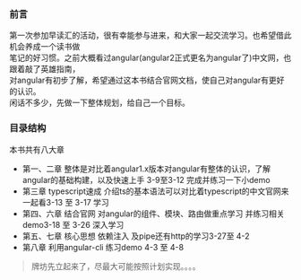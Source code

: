### 前言  
第一次参加早读汇的活动，很有幸能参与进来，和大家一起交流学习。也希望借此机会养成一个读书做    
笔记的好习惯。之前大概看过angular(angular2正式更名为angular了)中文网，也跟着敲了英雄指南，    
对angular有初步了解，希望通过这本书结合官网文档，使自己对angular有更好的认识。       
闲话不多少，先做一下整体规划，给自己一个目标。      
### 目录结构
本书共有八大章   
- 第一、二章 整体是对比着angular1.x版本对angular有整体的认识，了解angular的基础构建，以及快速上手  3-9至3-12 完成并练习一下小demo
- 第三章 typescript速成  介绍ts的基本语法可以对比着typescript的中文官网来一起看3-13 至 3-17 学习
- 第四、六章 结合官网 对angular的组件、模块、路由做重点学习 并练习相关demo3-18 至 3-26 深入学习
- 第五、七章 核心思想 依赖注入 及pipe还有http的学习3-27至 4-2
- 第八章 利用angular-cli 练习demo   4-3 至 4-8  
> 牌坊先立起来了，尽最大可能按照计划实现。。。。
